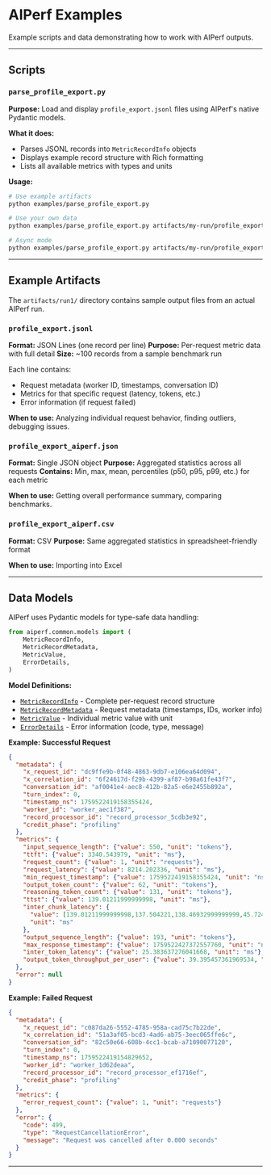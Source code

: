 <!--
SPDX-FileCopyrightText: Copyright (c) 2025 NVIDIA CORPORATION & AFFILIATES. All rights reserved.
SPDX-License-Identifier: Apache-2.0
-->

# AIPerf Examples

Example scripts and data demonstrating how to work with AIPerf outputs.

---

## Scripts

### `parse_profile_export.py`

**Purpose:** Load and display `profile_export.jsonl` files using AIPerf's native Pydantic models.

**What it does:**
- Parses JSONL records into `MetricRecordInfo` objects
- Displays example record structure with Rich formatting
- Lists all available metrics with types and units

**Usage:**
```bash
# Use example artifacts
python examples/parse_profile_export.py

# Use your own data
python examples/parse_profile_export.py artifacts/my-run/profile_export.jsonl

# Async mode
python examples/parse_profile_export.py artifacts/my-run/profile_export.jsonl --async
```

---

## Example Artifacts

The `artifacts/run1/` directory contains sample output files from an actual AIPerf run.

### `profile_export.jsonl`

**Format:** JSON Lines (one record per line)
**Purpose:** Per-request metric data with full detail
**Size:** ~100 records from a sample benchmark run

Each line contains:
- Request metadata (worker ID, timestamps, conversation ID)
- Metrics for that specific request (latency, tokens, etc.)
- Error information (if request failed)

**When to use:** Analyzing individual request behavior, finding outliers, debugging issues.

### `profile_export_aiperf.json`

**Format:** Single JSON object
**Purpose:** Aggregated statistics across all requests
**Contains:** Min, max, mean, percentiles (p50, p95, p99, etc.) for each metric

**When to use:** Getting overall performance summary, comparing benchmarks.

### `profile_export_aiperf.csv`

**Format:** CSV
**Purpose:** Same aggregated statistics in spreadsheet-friendly format

**When to use:** Importing into Excel

---

## Data Models

AIPerf uses Pydantic models for type-safe data handling:

```python
from aiperf.common.models import (
    MetricRecordInfo,
    MetricRecordMetadata,
    MetricValue,
    ErrorDetails,
)
```

**Model Definitions:**
- [`MetricRecordInfo`](../aiperf/common/models/record_models.py#L97) - Complete per-request record structure
- [`MetricRecordMetadata`](../aiperf/common/models/record_models.py#L66) - Request metadata (timestamps, IDs, worker info)
- [`MetricValue`](../aiperf/common/models/record_models.py#L59) - Individual metric value with unit
- [`ErrorDetails`](../aiperf/common/models/error_models.py#L11) - Error information (code, type, message)

**Example: Successful Request**
```json
{
  "metadata": {
    "x_request_id": "dc9ffe9b-0f48-4863-9db7-e106ea64d094",
    "x_correlation_id": "6f24617d-f29b-4399-af87-b98a61fe43f7",
    "conversation_id": "af0041e4-aec8-412b-82a5-e6e2455b892a",
    "turn_index": 0,
    "timestamp_ns": 1759522419158355424,
    "worker_id": "worker_aec1f387",
    "record_processor_id": "record_processor_5cdb3e92",
    "credit_phase": "profiling"
  },
  "metrics": {
    "input_sequence_length": {"value": 550, "unit": "tokens"},
    "ttft": {"value": 3340.543979, "unit": "ms"},
    "request_count": {"value": 1, "unit": "requests"},
    "request_latency": {"value": 8214.202336, "unit": "ms"},
    "min_request_timestamp": {"value": 1759522419158355424, "unit": "ns"},
    "output_token_count": {"value": 62, "unit": "tokens"},
    "reasoning_token_count": {"value": 131, "unit": "tokens"},
    "ttst": {"value": 139.01211999999998, "unit": "ms"},
    "inter_chunk_latency": {
      "value": [139.01211999999998,137.504221,138.46932999999999,45.724841,22.820729,22.354865999999998,24.233856,21.191751,21.803236,21.112617,22.138389999999998,22.290063,21.568081,21.639267999999998,21.043643,21.699054999999998,21.465737,21.357903,23.664227,19.843211,21.429326,20.807807999999998,22.244322999999998,22.980819999999998,21.714579999999998,20.311258,22.320152,20.716417,21.489044,23.120455999999997,21.194105,21.747794,21.775451,22.772171,21.177619999999997,21.435968,22.72408,22.319703999999998,23.697609999999997,22.692925,24.573838,24.935859999999998,26.220257,31.696505,27.352555,24.474261,30.586574,22.706429,27.079940999999998,21.097013,21.312921,19.886108,21.975094,25.711636,23.944499999999998,22.047128,19.041073,25.347305,21.117617,20.374716,21.078395999999998,22.556409,21.256626,22.730458,20.697526999999997,24.304420999999998,19.036089999999998,22.208375999999998,21.108458,22.866515,26.124654,19.439919,24.660149,24.480218999999998,22.055654999999998,24.99418,18.583989,23.828048,22.653662999999998,20.263586,22.421452,22.796861,23.564021,22.431328,22.228718999999998,21.330883,21.859503,22.474016,22.873683,22.787454999999998,22.573733999999998,21.460922,22.424144,22.442114999999998,23.179195,22.802578999999998,22.545786,22.882702,23.31232,23.126859,21.893006,23.557437999999998,22.776183,22.061291999999998,22.107775999999998,22.255364,22.322226999999998,24.980131999999998,21.467501,21.797259999999998,23.437003999999998,23.993665999999997,22.305018999999998,23.036853999999998,22.524950999999998,22.406306,22.918474,22.922335999999998,21.904897,21.565794,23.226157999999998,23.259197999999998,23.434093999999998,21.758516999999998,22.842456,22.888417999999998,21.407372,22.814517,22.408683,22.539944,160.85134,23.339579999999998,22.765987,22.429622,22.025340999999997,22.615395,22.957057,23.911932,22.003268,22.03979,23.155224,22.854999,23.844901,23.013745,22.209705,23.692,22.305362,22.788823,24.418011999999997,21.410004,23.309737,22.293789,24.580631999999998,21.682264,22.708857,22.872097,23.393947,23.339647,23.22015,24.162468999999998,22.352579,24.407208999999998,23.268773,23.927725,23.887949,22.625245,23.777784999999998,23.140172999999997,22.655293,23.344238999999998,23.776709999999998,22.741847,24.011459,22.901256,24.119477999999997,21.972716,23.987218,22.558432999999997,22.693851,22.350789,23.023360999999998,22.424141,22.478153,26.871579999999998,23.642765999999998,19.764049999999997,23.363139,22.169117999999997,23.956905,21.800013999999997,22.825948999999998,24.294238],
      "unit": "ms"
    },
    "output_sequence_length": {"value": 193, "unit": "tokens"},
    "max_response_timestamp": {"value": 1759522427372557760, "unit": "ns"},
    "inter_token_latency": {"value": 25.383637276041668, "unit": "ms"},
    "output_token_throughput_per_user": {"value": 39.395457361969534, "unit": "tokens/sec/user"}
  },
  "error": null
}
```

**Example: Failed Request**
```json
{
  "metadata": {
    "x_request_id": "c087da26-5552-4785-958a-cad75c7b22de",
    "x_correlation_id": "51a3af05-bcd3-4ad6-ab75-3eec065ffe6c",
    "conversation_id": "82c50e66-608b-4cc1-bcab-a71090077120",
    "turn_index": 0,
    "timestamp_ns": 1759522419154829652,
    "worker_id": "worker_1d62deaa",
    "record_processor_id": "record_processor_ef1716ef",
    "credit_phase": "profiling"
  },
  "metrics": {
    "error_request_count": {"value": 1, "unit": "requests"}
  },
  "error": {
    "code": 499,
    "type": "RequestCancellationError",
    "message": "Request was cancelled after 0.000 seconds"
  }
}
```

---
